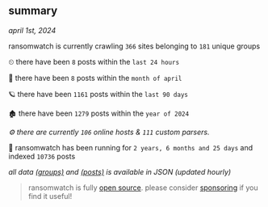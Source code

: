 
## summary
_april 1st, 2024_

ransomwatch is currently crawling `366` sites belonging to `181` unique groups

⏲ there have been `8` posts within the `last 24 hours`

🦈 there have been `8` posts within the `month of april`

🪐 there have been `1161` posts within the `last 90 days`

🏚 there have been `1279` posts within the `year of 2024`

_⚙️ there are currently `106` online hosts & `111` custom parsers._

🦕 ransomwatch has been running for `2 years, 6 months and 25 days` and indexed `10736` posts

_all data  [(groups)](http://ransomwhat.telemetry.ltd/groups) and [(posts)](http://ransomwhat.telemetry.ltd/posts) is available in JSON (updated hourly)_

> ransomwatch is fully [open source](https://github.com/joshhighet/ransomwatch#ransomwatch--). please consider [sponsoring](https://github.com/sponsors/joshhighet) if you find it useful!

